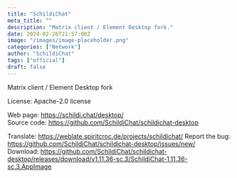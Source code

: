 ```yaml
---
title: "SchildiChat"
meta_title: ""
description: "Matrix client / Element Desktop fork."
date: 2024-02-26T21:57:00Z
image: "/images/image-placeholder.png"
categories: ["Network"]
author: "SchildiChat"
tags: ["official"]
draft: false
---
```


Matrix client / Element Desktop fork

License: Apache-2.0 license

Web page: https://schildi.chat/desktop/  
Source code: https://github.com/SchildiChat/schildichat-desktop

Translate: https://weblate.spiritcroc.de/projects/schildichat/
Report the bug: https://github.com/SchildiChat/schildichat-desktop/issues/new/  
Download: https://github.com/SchildiChat/schildichat-desktop/releases/download/v1.11.36-sc.3/SchildiChat-1.11.36-sc.3.AppImage
